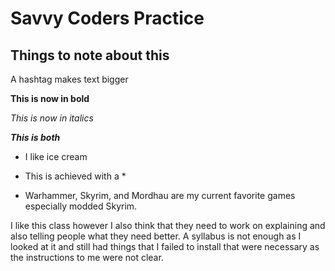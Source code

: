 # Savvy Coders Practice

## Things to note about this

A hashtag makes text bigger

**This is now in bold**

_This is now in italics_

**_This is both_**

* I like ice cream

* This is achieved with a *

* Warhammer, Skyrim, and Mordhau are my current favorite games especially modded Skyrim.

I like this class however I also think that they need to work on explaining and also telling people what they need better. A syllabus is not enough as I looked at it and still had things that I failed to install that were necessary as the instructions to me were not clear.
